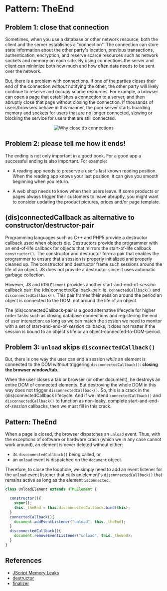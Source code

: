 # Pattern: TheEnd

## Problem 1: close that connection

Sometimes, when you use a database or other network resource, 
both the client and the server establishes a "connection".
The connection can store state information about the other party's location, previous transactions,
authentication, encryption, and reserve scarce resources such as network sockets and memory on each side.
By using connections the server and client can minimize both how much and how often
data needs to be sent over the network.

But, there is a problem with connections. 
If one of the parties closes their end of the connection *without* notifying the other, 
the other party will likely continue to reserve and occupy scarce resources. 
For example, a browser can open a page that establishes a connection to a server,
and then abruptly close that page without closing the connection.
If thousands of users/browsers behave in this manner,
the poor server starts hoarding memory and sockets for users that are no longer connected,
slowing or blocking the service for users that are still connected.
<p align="center">
  <img src="https://preview.ibb.co/nHqPyz/Corel_DRAW_X7_Graphic.png" alt="Why close db connections">
</p>

## Problem 2: please tell me how it ends!

The ending is not only important in a good book.
For a good app a successful ending is also important. For example:

 * A reading app needs to preserve a user's last known reading position.
   When the reading app knows your last position, it can give you smooth beginning when you return.

 * A web shop needs to know when their users leave.
   If some products or pages always trigger their customers to leave abruptly,
   you might want to consider updating the product pictures, prices and/or page template. 

## (dis)connectedCallback as alternative to constructor/destructor-pair

Programming languages such as C++ and PHP5 provide a destructor callback used when objects die.
Destructors provide the programmer with an end-of-life callback for objects
that mirrors the start-of-life callback `constructor()`.
The constructor and destructor form a pair that enables the
programmer to ensure that a session is properly initialized and properly cleaned up.
The constructor and destructor frame such sessions around the life of an object.
JS does not provide a destructor since it uses automatic garbage collection.

However, JS and `HTMLElement` provides another start-and-end-of-*session* callback pair:
the (dis)connectedCallback-pair: ie. `connectedCallback()` and `disconnectedCallback()`.
This pair frames their session around the period an object is connected to the DOM, 
not around the life of an object.

The (dis)connectedCallback-pair is a good alternative lifecycle for higher order tasks such 
as closing database connections and registering the end of user interaction:
as long as we can match the session we need to monitor
with a set of start-and-end-of-*session* callbacks,
it does not matter if the session is bound to an object's life or 
an object-connected-to-DOM-period. 

## Problem 3: `unload` skips `disconnectedCallback()`

But, there is one way the user can end a session *while* an element is connected to the DOM 
*without* triggering `disconnectedCallback()`: **closing the browser window/tab**.

When the user closes a tab or browser (or other document), 
he destroys an entire DOM of connected elements.
But destroying the whole DOM in this way does not trigger `disconnectedCallback()`.
So, this is a crack in the (dis)connectedCallback lifecycle.
And if we intend `connectedCallback()` and `disconnectedCallback()` to function as 
non-leaky, complete  start-and-end-of-*session* callbacks, then we must fill in this crack.

## Pattern: TheEnd

When a page is closed, the browser dispatches an `unload` event.
Thus, with the exceptions of software or hardware crash (which we in any case cannot work around),
an element is never deleted without either:
* its `disconnectedCallback()` being called, or
* an `unload` event is dispatched on the `document` object.

Therefore, to close the loophole, we simply need to add an event listener for the `unload` event
listener that calls an element's `disconnectedCallback()` that remains active as long as the element 
`isConnected`.

```javascript
class UnloadElement extends HTMLElement {

  constructor(){
    super();
    this._theEnd = this.disconnectedCallback.bind(this);
  }
  connectedCallback(){
    document.addEventListener("unload", this._theEnd);
  }
  disconnectedCallback(){
    document.removeEventListener("unload", this._theEnd);
  }
}
```

## References
* [JScript Memory Leaks](http://crockford.com/javascript/memory/leak.html)
* [destructor](https://en.wikipedia.org/wiki/Destructor_(computer_programming))
* [finalizer](https://en.wikipedia.org/wiki/Finalizer)
